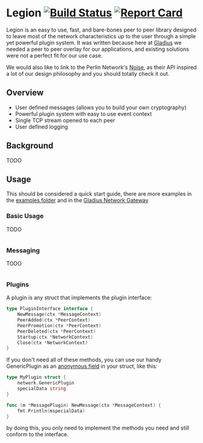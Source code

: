 
# Legion [![Build Status](https://travis-ci.com/gladiusio/legion.svg?branch=master)](https://travis-ci.com/gladiusio/legion) [![Report Card](https://goreportcard.com/badge/github.com/gladiusio/legion)](https://goreportcard.com/report/github.com/gladiusio/legion)

Legion is an easy to use, fast, and bare-bones peer to peer library designed to leave most of the network characteristics up to the 
user through a simple yet powerful plugin system. It was written because here at [Gladius](https://gladius.io) we needed a peer
to peer overlay for our applications, and existing solutions were not a perfect fit for our use case. 

We would also like to link to the Perlin Network's [Noise](https://github.com/perlin-network/noise), as their API inspired 
a lot of our design philosophy and you should totally check it out.

## Overview

- User defined messages (allows you to build your own cryptography)
- Powerful plugin system with easy to use event context
- Single TCP stream opened to each peer
- User defined logging

## Background

TODO

## Usage

This should be considered a quick start guide, there are more examples in the 
[examples folder](https://github.com/gladiusio/legion/tree/readme-cleanup/examples) and in the 
[Gladius Network Gateway](https://github.com/gladiusio/gladius-network-gateway)

### Basic Usage
TODO
```golang

```

### Messaging
TODO
```golang

```

### Plugins

A plugin is any struct that implements the plugin interface:

```go
type PluginInterface interface {
	NewMessage(ctx *MessageContext)
	PeerAdded(ctx *PeerContext)
	PeerPromotion(ctx *PeerContext)
	PeerDeleted(ctx *PeerContext)
	Startup(ctx *NetworkContext)
	Close(ctx *NetworkContext)
}
```

If you don't need all of these methods, you can use our handy GenericPlugin as an 
[anonymous field](http://golangtutorials.blogspot.com/2011/06/anonymous-fields-in-structs-like-object.html) 
in your struct, like this:

```go
type MyPlugin struct {
	network.GenericPlugin
	specialData string
}

func (m *MessagePlugin) NewMessage(ctx *MessageContext) {
	fmt.Println(mspecialData)
}
```

by doing this, you only need to implement the methods you need and still conform to the interface.